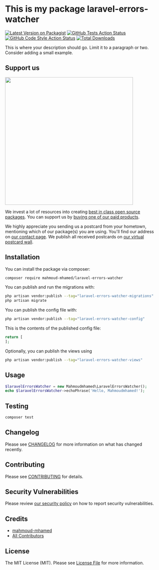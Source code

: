 # This is my package laravel-errors-watcher

[![Latest Version on Packagist](https://img.shields.io/packagist/v/mahmoud-mhamed/laravel-errors-watcher.svg?style=flat-square)](https://packagist.org/packages/mahmoud-mhamed/laravel-errors-watcher)
[![GitHub Tests Action Status](https://img.shields.io/github/actions/workflow/status/mahmoud-mhamed/laravel-errors-watcher/run-tests.yml?branch=main&label=tests&style=flat-square)](https://github.com/mahmoud-mhamed/laravel-errors-watcher/actions?query=workflow%3Arun-tests+branch%3Amain)
[![GitHub Code Style Action Status](https://img.shields.io/github/actions/workflow/status/mahmoud-mhamed/laravel-errors-watcher/fix-php-code-style-issues.yml?branch=main&label=code%20style&style=flat-square)](https://github.com/mahmoud-mhamed/laravel-errors-watcher/actions?query=workflow%3A"Fix+PHP+code+style+issues"+branch%3Amain)
[![Total Downloads](https://img.shields.io/packagist/dt/mahmoud-mhamed/laravel-errors-watcher.svg?style=flat-square)](https://packagist.org/packages/mahmoud-mhamed/laravel-errors-watcher)

This is where your description should go. Limit it to a paragraph or two. Consider adding a small example.

## Support us

[<img src="https://github-ads.s3.eu-central-1.amazonaws.com/laravel-errors-watcher.jpg?t=1" width="419px" />](https://spatie.be/github-ad-click/laravel-errors-watcher)

We invest a lot of resources into creating [best in class open source packages](https://spatie.be/open-source). You can support us by [buying one of our paid products](https://spatie.be/open-source/support-us).

We highly appreciate you sending us a postcard from your hometown, mentioning which of our package(s) you are using. You'll find our address on [our contact page](https://spatie.be/about-us). We publish all received postcards on [our virtual postcard wall](https://spatie.be/open-source/postcards).

## Installation

You can install the package via composer:

```bash
composer require mahmoud-mhamed/laravel-errors-watcher
```

You can publish and run the migrations with:

```bash
php artisan vendor:publish --tag="laravel-errors-watcher-migrations"
php artisan migrate
```

You can publish the config file with:

```bash
php artisan vendor:publish --tag="laravel-errors-watcher-config"
```

This is the contents of the published config file:

```php
return [
];
```

Optionally, you can publish the views using

```bash
php artisan vendor:publish --tag="laravel-errors-watcher-views"
```

## Usage

```php
$laravelErrorsWatcher = new Mahmoudmhamed\LaravelErrorsWatcher();
echo $laravelErrorsWatcher->echoPhrase('Hello, Mahmoudmhamed!');
```

## Testing

```bash
composer test
```

## Changelog

Please see [CHANGELOG](CHANGELOG.md) for more information on what has changed recently.

## Contributing

Please see [CONTRIBUTING](CONTRIBUTING.md) for details.

## Security Vulnerabilities

Please review [our security policy](../../security/policy) on how to report security vulnerabilities.

## Credits

- [mahmoud-mhamed](https://github.com/mahmoud-mhamed)
- [All Contributors](../../contributors)

## License

The MIT License (MIT). Please see [License File](LICENSE.md) for more information.
